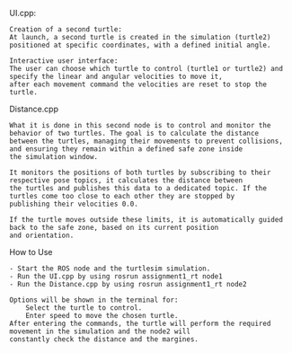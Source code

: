 UI.cpp: 

    Creation of a second turtle:
    At launch, a second turtle is created in the simulation (turtle2) positioned at specific coordinates, with a defined initial angle.

    Interactive user interface:
    The user can choose which turtle to control (turtle1 or turtle2) and specify the linear and angular velocities to move it, 
    after each movement command the velocities are reset to stop the turtle.
    
Distance.cpp 

    What it is done in this second node is to control and monitor the behavior of two turtles. The goal is to calculate the distance 
    between the turtles, managing their movements to prevent collisions, and ensuring they remain within a defined safe zone inside 
    the simulation window.

    It monitors the positions of both turtles by subscribing to their respective pose topics, it calculates the distance between 
    the turtles and publishes this data to a dedicated topic. If the turtles come too close to each other they are stopped by 
    publishing their velocities 0.0.

    If the turtle moves outside these limits, it is automatically guided back to the safe zone, based on its current position 
    and orientation.
    
How to Use

    - Start the ROS node and the turtlesim simulation.
    - Run the UI.cpp by using rosrun assignment1_rt node1
    - Run the Distance.cpp by using rosrun assignment1_rt node2
    
    Options will be shown in the terminal for:
        Select the turtle to control.
        Enter speed to move the chosen turtle.
    After entering the commands, the turtle will perform the required movement in the simulation and the node2 will 
    constantly check the distance and the margines.
